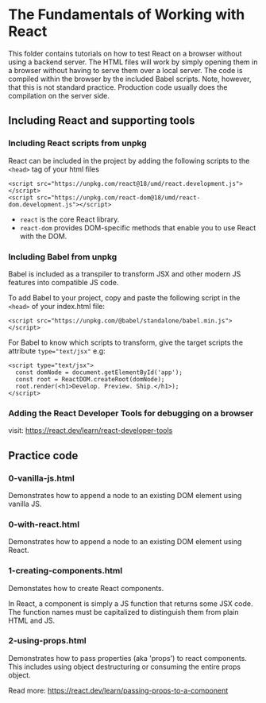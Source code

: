 # The Fundamentals of Working with React

This folder contains tutorials on how to test React on a browser without using a backend
server. The HTML files will work by simply opening them in a browser without having to
serve them over a local server. The code is compiled within the browser by the included
Babel scripts. Note, however, that this is not standard practice. Production code usually
does the compilation on the server side.

## Including React and supporting tools

### Including React scripts from unpkg

React can be included in the project by adding the following scripts to the `<head>` tag
of your html files

```
<script src="https://unpkg.com/react@18/umd/react.development.js"></script>
<script src="https://unpkg.com/react-dom@18/umd/react-dom.development.js"></script>
```

- `react` is the core React library.
- `react-dom` provides DOM-specific methods that enable you to use React with the DOM.

### Including Babel from unpkg

Babel is included as a transpiler to transform JSX and other modern JS features into
compatible JS code.

To add Babel to your project, copy and paste the following script in the `<head>` of
your index.html file:

`<script src="https://unpkg.com/@babel/standalone/babel.min.js"></script>`

For Babel to know which scripts to transform, give the target scripts the attribute
`type="text/jsx"` e.g:

```
<script type="text/jsx">
  const domNode = document.getElementById('app');
  const root = ReactDOM.createRoot(domNode);
  root.render(<h1>Develop. Preview. Ship.</h1>);
</script>
```

### Adding the React Developer Tools for debugging on a browser

visit: https://react.dev/learn/react-developer-tools

## Practice code

### 0-vanilla-js.html

Demonstrates how to append a node to an existing DOM element using vanilla JS.

### 0-with-react.html

Demonstrates how to append a node to an existing DOM element using React.

### 1-creating-components.html

Demonstates how to create React components.

In React, a component is simply a JS function that returns some JSX code. The function
names must be capitalized to distinguish them from plain HTML and JS.

### 2-using-props.html

Demonstrates how to pass properties (aka 'props') to react components. This includes using
object destructuring or consuming the entire props object.

Read more: https://react.dev/learn/passing-props-to-a-component
